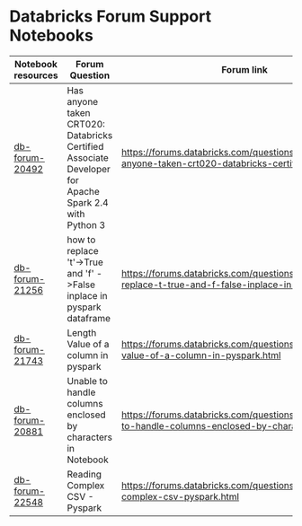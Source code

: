 # Databricks Forum Support Notebooks

| Notebook resources                 | Forum Question                                                                                       | Forum link                                                                                            |
|------------------------------------|------------------------------------------------------------------------------------------------------|-------------------------------------------------------------------------------------------------------|
| [db-forum-20492](./db-forum-20492) | Has anyone taken CRT020: Databricks Certified Associate Developer for Apache Spark 2.4 with Python 3 | https://forums.databricks.com/questions/20492/has-anyone-taken-crt020-databricks-certified-assoc.html |
| [db-forum-21256](./db-forum-21256) | how to replace 't'->True and 'f' ->False inplace in pyspark dataframe                                | https://forums.databricks.com/questions/21256/how-to-replace-t-true-and-f-false-inplace-in-pyspa.html |
| [db-forum-21743](./db-forum-21743) | Length Value of a column in pyspark                                                                  | https://forums.databricks.com/questions/21743/length-value-of-a-column-in-pyspark.html                |
| [db-forum-20881](./db-forum-20881) | Unable to handle columns enclosed by characters in Notebook                                          | https://forums.databricks.com/questions/20881/unable-to-handle-columns-enclosed-by-characters-in.html |
| [db-forum-22548](./db-forum-22548) | Reading Complex CSV - Pyspark | https://forums.databricks.com/questions/22548/reading-complex-csv-pyspark.html |
